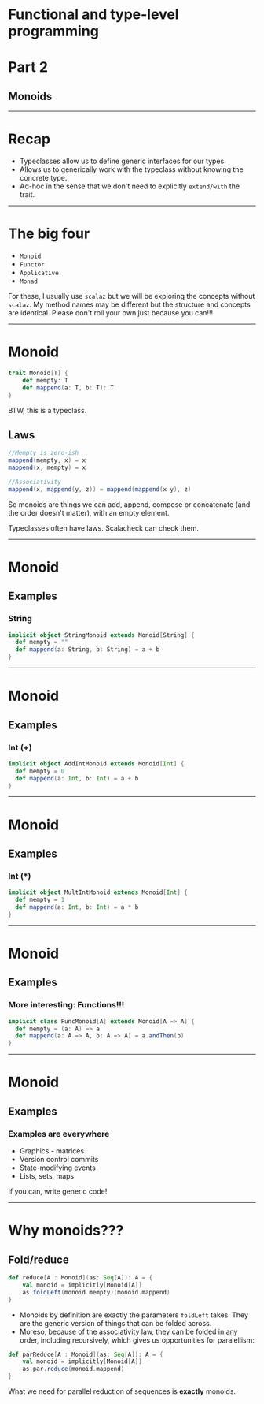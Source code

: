 # Functional and type-level programming

# Part 2

## Monoids

---

# Recap

- Typeclasses allow us to define generic interfaces for our types.
- Allows us to generically work with the typeclass without knowing the concrete type.
- Ad-hoc in the sense that we don't need to explicitly `extend/with` the trait.

---

# The big four

- `Monoid`
- `Functor`
- `Applicative`
- `Monad`

For these, I usually use `scalaz` but we will be exploring the concepts without `scalaz`. My method names may be different but the structure and concepts are identical. Please don't roll your own just because you can!!!

---

# Monoid

```scala
trait Monoid[T] {
	def mempty: T
	def mappend(a: T, b: T): T
}
```

BTW, this is a typeclass.

## Laws

```scala
//Mempty is zero-ish
mappend(mempty, x) = x
mappend(x, mempty) = x

//Associativity
mappend(x, mappend(y, z)) = mappend(mappend(x y), z)
```

So monoids are things we can add, append, compose or concatenate (and the order doesn't matter), with an empty element.

Typeclasses often have laws. Scalacheck can check them.

---

# Monoid
## Examples
### String
```scala
implicit object StringMonoid extends Monoid[String] {
  def mempty = ""
  def mappend(a: String, b: String) = a + b
}
```

---

# Monoid
## Examples
### Int (+)
```scala
implicit object AddIntMonoid extends Monoid[Int] {
  def mempty = 0
  def mappend(a: Int, b: Int) = a + b
}
```

---

# Monoid
## Examples
### Int (\*)

```scala
implicit object MultIntMonoid extends Monoid[Int] {
  def mempty = 1
  def mappend(a: Int, b: Int) = a * b
}
```

---

# Monoid
## Examples
### More interesting: Functions!!!


```scala
implicit class FuncMonoid[A] extends Monoid[A => A] {
  def mempty = (a: A) => a
  def mappend(a: A => A, b: A => A) = a.andThen(b)
}
```

---
# Monoid
## Examples

### Examples are everywhere

- Graphics - matrices
- Version control commits
- State-modifying events
- Lists, sets, maps

If you can, write generic code!

---

# Why monoids???
## Fold/reduce
```scala
def reduce[A : Monoid](as: Seq[A]): A = {
    val monoid = implicitly[Monoid[A]]
	as.foldLeft(monoid.mempty)(monoid.mappend)
}

```

- Monoids by definition are exactly the parameters `foldLeft` takes. They are the generic version of things that can be folded across.
- Moreso, because of the associativity law, they can be folded in any order, including recursively, which gives us opportunities for paralellism:

```scala
def parReduce[A : Monoid](as: Seq[A]): A = {
    val monoid = implicitly[Monoid[A]]
	as.par.reduce(monoid.mappend)
}
```
What we need for parallel reduction of sequences is **exactly** monoids.

